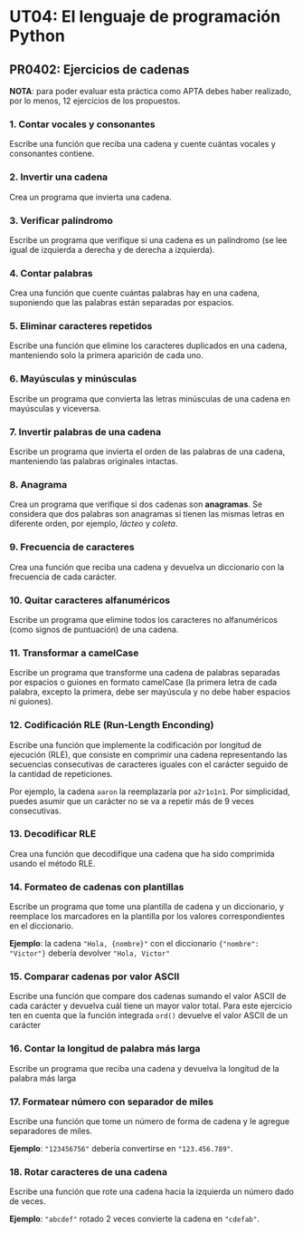 # UT04: El lenguaje de programación Python

## PR0402: Ejercicios de cadenas

**NOTA**: para poder evaluar esta práctica como APTA debes haber realizado, por lo menos, 12 ejercicios de los propuestos.

### 1. Contar vocales y consonantes

Escribe una función que reciba una cadena y cuente cuántas vocales y consonantes contiene.

### 2. Invertir una cadena

Crea un programa que invierta una cadena.

### 3. Verificar palíndromo

Escribe un programa que verifique si una cadena es un palíndromo (se lee igual de izquierda a derecha y de derecha a izquierda).

### 4. Contar palabras

Crea una función que cuente cuántas palabras hay en una cadena, suponiendo que las palabras están separadas por espacios.

### 5. Eliminar caracteres repetidos

Escribe una función que elimine los caracteres duplicados en una cadena, manteniendo solo la primera aparición de cada uno.

### 6. Mayúsculas y minúsculas

Escribe un programa que convierta las letras minúsculas de una cadena en mayúsculas y viceversa.

### 7. Invertir palabras de una cadena

Escribe un programa que invierta el orden de las palabras de una cadena, manteniendo las palabras originales intactas.

### 8. Anagrama

Crea un programa que verifique si dos cadenas son **anagramas**. Se considera que dos palabras son anagramas si tienen las mismas letras en diferente orden, por ejemplo, *lácteo* y *coleta*.

### 9. Frecuencia de caracteres

Crea una función que reciba una cadena y devuelva un diccionario con la frecuencia de cada carácter.

### 10. Quitar caracteres alfanuméricos

Escribe un programa que elimine todos los caracteres no alfanuméricos (como signos de puntuación) de una cadena.

### 11. Transformar a camelCase

Escribe un programa que transforme una cadena de palabras separadas por espacios o guiones en formato camelCase (la primera letra de cada palabra, excepto la primera, debe ser mayúscula y no debe haber espacios ni guiones).

### 12. Codificación RLE (Run-Length Enconding)

Escribe una función que implemente la codificación por longitud de ejecución (RLE), que consiste en comprimir una cadena representando las secuencias consecutivas de caracteres iguales con el carácter seguido de la cantidad de repeticiones.

Por ejemplo, la cadena `aaron` la reemplazaría por `a2r1o1n1`. Por simplicidad, puedes asumir que un carácter no se va a repetir más de 9 veces consecutivas.

### 13. Decodificar RLE

Crea una función que decodifique una cadena que ha sido comprimida usando el método RLE.

### 14. Formateo de cadenas con plantillas

Escribe un programa que tome una plantilla de cadena y un diccionario, y reemplace los marcadores en la plantilla por los valores correspondientes en el diccionario.

**Ejemplo**: la cadena `"Hola, {nombre}"` con el diccionario `{"nombre": "Victor"}` debería devolver `"Hola, Victor"`

### 15. Comparar cadenas por valor ASCII

Escribe una función que compare dos cadenas sumando el valor ASCII de cada carácter y devuelva cuál tiene un mayor valor total. Para este ejercicio ten en cuenta que la función integrada `ord()` devuelve el valor ASCII de un carácter

### 16. Contar la longitud de palabra más larga

Escribe un programa que reciba una cadena y devuelva la longitud de la palabra más larga

### 17. Formatear número con separador de miles

Escribe una función que tome un número de forma de cadena y le agregue separadores de miles.

**Ejemplo**: `"123456756"` debería convertirse en `"123.456.789"`.

### 18. Rotar caracteres de una cadena

Escribe una función que rote una cadena hacia la izquierda un número dado de veces.

**Ejemplo**: `"abcdef"` rotado 2 veces convierte la cadena en `"cdefab"`.